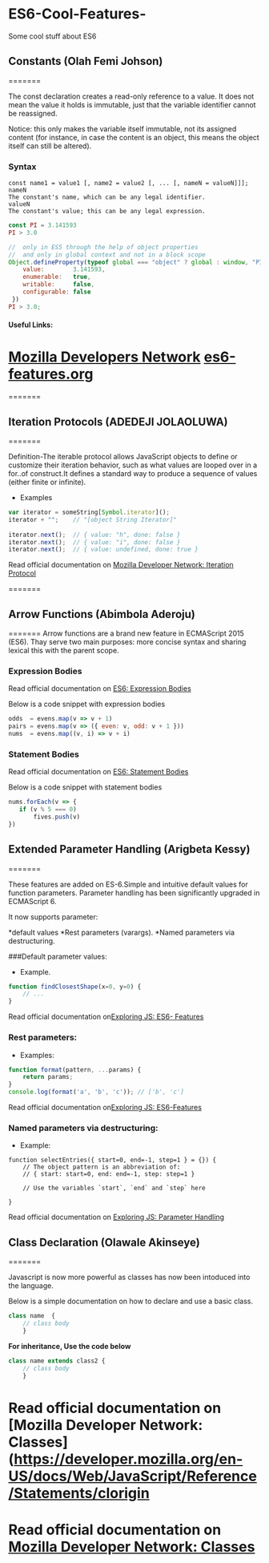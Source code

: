 # ES6-Cool-Features-
Some cool stuff about ES6

## Constants (Olah Femi Johson)
=======

The const declaration creates a read-only reference to a value.
It does not mean the value it holds is immutable, just that the variable identifier cannot be reassigned.

Notice: this only makes the variable itself immutable, not its assigned content
(for instance, in case the content is an object, this means the object itself can still be altered).


### Syntax

	const name1 = value1 [, name2 = value2 [, ... [, nameN = valueN]]];
	nameN
	The constant's name, which can be any legal identifier.
	valueN
	The constant's value; this can be any legal expression.



```js
const PI = 3.141593
PI > 3.0 
```

```js
//  only in ES5 through the help of object properties
//  and only in global context and not in a block scope
Object.defineProperty(typeof global === "object" ? global : window, "PI", {
	value:        3.141593,
	enumerable:   true,
	writable:     false,
	configurable: false
 })
PI > 3.0;
```
	
#### Useful Links:
[Mozilla Developers Network](https://developer.mozilla.org/en/docs/Web/JavaScript/Reference/Statements/const)
[es6-features.org](http://es6-features.org/#Constants)
=======

=======


## Iteration Protocols (ADEDEJI JOLAOLUWA)
=======

Definition-The iterable protocol allows JavaScript objects to define or customize their iteration behavior, such as what values are looped over in a for..of construct.It defines a standard way to produce a sequence of values (either finite or infinite).

* Examples

```js
var iterator = someString[Symbol.iterator]();
iterator + "";    // "[object String Iterator]"
 
iterator.next();  // { value: "h", done: false }
iterator.next();  // { value: "i", done: false }
iterator.next();  // { value: undefined, done: true }

```

Read official documentation on [Mozilla Developer Network: Iteration Protocol](https://developer.mozilla.org/en/docs/Web/JavaScript/Reference/Iteration_protocols)

=======

## Arrow Functions (Abimbola Aderoju)
=======
Arrow functions are a brand new feature in ECMAScript 2015 (ES6). Thay serve two main purposes: more concise syntax and sharing lexical this with the parent scope.


### Expression Bodies 
Read official documentation on [ES6: Expression Bodies](http://es6-features.org/#ExpressionBodies)

Below is a code snippet with expression bodies


```js
odds  = evens.map(v => v + 1)
pairs = evens.map(v => ({ even: v, odd: v + 1 }))
nums  = evens.map((v, i) => v + i)

```

### Statement Bodies
Read official documentation on [ES6: Statement Bodies](http://es6-features.org/#StatementBodies)

Below is a code snippet with statement bodies



```js
nums.forEach(v => {
   if (v % 5 === 0)
       fives.push(v)
})

```

## Extended Parameter Handling (Arigbeta Kessy)
=======

These features are added on ES-6.Simple and intuitive default values for function parameters. Parameter handling has been significantly upgraded in ECMAScript 6.

It now supports parameter:

*default values
*Rest parameters (varargs).
*Named parameters via destructuring.

###Default parameter values:

* Example.

```js
function findClosestShape(x=0, y=0) {
    // ...
}
```
Read official documentation on[Exploring JS: ES6- Features](http://es6-features.org/#DefaultParameterValues)


### Rest parameters:
* Examples:

```js
function format(pattern, ...params) {
    return params;
}
console.log(format('a', 'b', 'c')); // ['b', 'c']
```
Read official documentation on[Exploring JS: ES6-Features](http://es6-features.org/#RestParameter)

### Named parameters via destructuring:
* Example:

```
function selectEntries({ start=0, end=-1, step=1 } = {}) {
    // The object pattern is an abbreviation of:
    // { start: start=0, end: end=-1, step: step=1 }

    // Use the variables `start`, `end` and `step` here
    
}
```
Read official documentation on [Exploring JS: Parameter Handling](http://exploringjs.com/es6/ch_parameter-handling.html)



## Class Declaration (Olawale Akinseye)
=======

Javascript is now more powerful as classes has now been intoduced into the language.

Below is a simple documentation on how to declare and use a basic class.


```js
class name  {
  	// class body
	}

```

**For inheritance, Use the code below**

```js
class name extends class2 {
  	// class body
	}
```

Read official documentation on [Mozilla Developer Network: Classes](https://developer.mozilla.org/en-US/docs/Web/JavaScript/Reference/Statements/clorigin
=======
Read official documentation on [Mozilla Developer Network: Classes](https://developer.mozilla.org/en-US/docs/Web/JavaScript/Reference/Statements/class)
=======